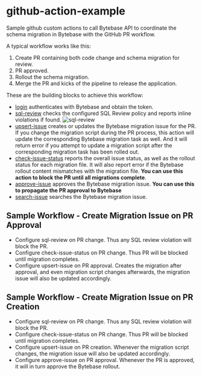 # github-action-example

Sample github custom actions to call Bytebase API to coordinate the schema migration in Bytebase with the GitHub PR workflow.

A typical workflow works like this:

1. Create PR containing both code change and schema migration for review.
1. PR approved.
1. Rollout the schema migration.
1. Merge the PR and kicks of the pipeline to release the application.

These are the building blocks to achieve this workflow:

* [login](https://github.com/bytebase/github-action-example/tree/main/.github/actions/login)
authenticates with Bytebase and obtain the token.
* [sql-review](https://github.com/bytebase/github-action-example/tree/main/.github/actions/sql-review) 
checks the configured SQL Review policy and reports inline violations if found.
![sql-review](https://raw.githubusercontent.com/bytebase/github-action-example/main/assets/step1-create-migration-script-pr.webp)
* [upsert-issue](https://github.com/bytebase/github-action-example/tree/main/.github/actions/upsert-issue) creates or updates the Bytebase migration issue for the PR. If you change the migration script during the PR process, this action will update the corresponding Bytebase migration task as well. And it will return error if you attempt to update a migration script after the corresponding migration task has been rolled out.
* [check-issue-status](https://github.com/bytebase/github-action-example/tree/main/.github/actions/check-issue-status) reports the overall issue status, as well as the rollout status for each
migration file. It will also report error if the Bytebase rollout content mismatches with the migration file. **You can use this action to block the PR until all migrations complete**.
* [approve-issue](https://github.com/bytebase/github-action-example/tree/main/.github/actions/approve-issue) approves the Bytebase migration issue. **You can use this to propagate the PR approval to Bytebase**
* [search-issue](https://github.com/bytebase/github-action-example/tree/main/.github/actions/search-issue) searches the Bytebase migration issue.

## Sample Workflow - Create Migration Issue on PR Approval

* Configure sql-review on PR change. Thus any SQL review violation will block the PR.
* Configure check-issue-status on PR change. Thus PR will be blocked until migration completes.
* Configure upsert-issue on PR approval. Creates the migration after approval, and even migration
script changes afterwards, the migration issue will also be updated accordingly.

## Sample Workflow - Create Migration Issue on PR Creation

* Configure sql-review on PR change. Thus any SQL review violation will block the PR.
* Configure check-issue-status on PR change. Thus PR will be blocked until migration completes.
* Configure upsert-issue on PR creation. Whenever the migration script changes, the migration issue will also be updated accordingly.
* Configure approve-issue on PR approval. Whenever the PR is approved, it will in turn approve
the Bytebase rollout.
